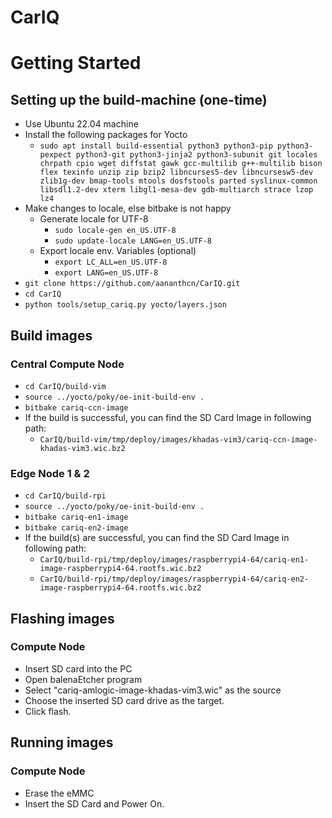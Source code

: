 # CarIQ



# Getting Started
## Setting up the build-machine (one-time)
 * Use Ubuntu 22.04 machine
 * Install the following packages for Yocto
	* `sudo apt install build-essential python3 python3-pip python3-pexpect python3-git python3-jinja2 python3-subunit git locales chrpath cpio wget diffstat gawk gcc-multilib g++-multilib bison flex texinfo unzip zip bzip2 libncurses5-dev libncursesw5-dev zlib1g-dev bmap-tools mtools dosfstools parted syslinux-common libsdl1.2-dev xterm libgl1-mesa-dev gdb-multiarch strace lzop lz4`
 * Make changes to locale, else bitbake is not happy
	* Generate locale for UTF-8
		* `sudo locale-gen en_US.UTF-8`
		* `sudo update-locale LANG=en_US.UTF-8`
	* Export locale env. Variables (optional)
		* `export LC_ALL=en_US.UTF-8`
		* `export LANG=en_US.UTF-8`
 * `git clone https://github.com/aananthcn/CarIQ.git`
 * `cd CarIQ`
 * `python tools/setup_cariq.py yocto/layers.json`


 ## Build images
 ### Central Compute Node
 * `cd CarIQ/build-vim`
 * `source ../yocto/poky/oe-init-build-env .`
 * `bitbake cariq-ccn-image`
 * If the build is successful, you can find the SD Card Image in following path:
	* `CarIQ/build-vim/tmp/deploy/images/khadas-vim3/cariq-ccn-image-khadas-vim3.wic.bz2`

### Edge Node 1 & 2
 * `cd CarIQ/build-rpi`
 * `source ../yocto/poky/oe-init-build-env .`
 * `bitbake cariq-en1-image`
 * `bitbake cariq-en2-image`
 * If the build(s) are successful, you can find the SD Card Image in following path:
	* `CarIQ/build-rpi/tmp/deploy/images/raspberrypi4-64/cariq-en1-image-raspberrypi4-64.rootfs.wic.bz2`
	* `CarIQ/build-rpi/tmp/deploy/images/raspberrypi4-64/cariq-en2-image-raspberrypi4-64.rootfs.wic.bz2`


## Flashing images
### Compute Node
 * Insert SD card into the PC
 * Open balenaEtcher program
 * Select "cariq-amlogic-image-khadas-vim3.wic" as the source
 * Choose the inserted SD card drive as the target.
 * Click flash.


## Running images
### Compute Node
 * Erase the eMMC
 * Insert the SD Card and Power On.
